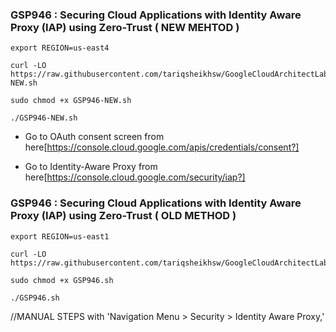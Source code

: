 ### GSP946 :  Securing Cloud Applications with Identity Aware Proxy (IAP) using Zero-Trust ( NEW MEHTOD ) 

```
export REGION=us-east4
```

```
curl -LO https://raw.githubusercontent.com/tariqsheikhsw/GoogleCloudArchitectLabs/main/Solutions/GSP946-NEW.sh

sudo chmod +x GSP946-NEW.sh

./GSP946-NEW.sh
```


* Go to OAuth consent screen from here[https://console.cloud.google.com/apis/credentials/consent?]

* Go to Identity-Aware Proxy from here[https://console.cloud.google.com/security/iap?]



### GSP946 :  Securing Cloud Applications with Identity Aware Proxy (IAP) using Zero-Trust ( OLD METHOD ) 

```
export REGION=us-east1
```

```
curl -LO https://raw.githubusercontent.com/tariqsheikhsw/GoogleCloudArchitectLabs/main/Solutions/GSP946.sh

sudo chmod +x GSP946.sh

./GSP946.sh
```

//MANUAL STEPS with 'Navigation Menu > Security > Identity Aware Proxy,'  


